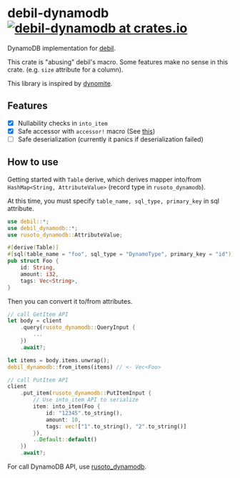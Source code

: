 # debil-dynamodb  [![debil-dynamodb at crates.io](https://img.shields.io/crates/v/debil-dynamodb.svg)](https://crates.io/crates/debil-dynamodb)

DynamoDB implementation for [debil](https://github.com/myuon/debil).

This crate is "abusing" debil's macro. Some features make no sense in this crate. (e.g. `size` attribute for a column).

This library is inspired by [dynomite](https://github.com/softprops/dynomite).

## Features

- [x] Nullability checks in `into_item`
- [x] Safe accessor with `accessor!` macro (See [this](https://github.com/myuon/debil#accessor-macro))
- [ ] Safe deserialization (currently it panics if deserialization failed)

## How to use

Getting started with `Table` derive, which derives mapper into/from `HashMap<String, AttributeValue>` (record type in `rusoto_dynamodb`).

At this time, you must specify `table_name, sql_type, primary_key` in sql attribute.

```rust
use debil::*;
use debil_dynamodb::*;
use rusoto_dynamodb::AttributeValue;

#[derive(Table)]
#[sql(table_name = "foo", sql_type = "DynamoType", primary_key = "id")]
pub struct Foo {
    id: String,
    amount: i32,
    tags: Vec<String>,
}
```

Then you can convert it to/from attributes.

```rust
// call GetItem API
let body = client
    .query(rusoto_dynamodb::QueryInput {
        ...
    })
    .await?;

let items = body.items.unwrap();
debil_dynamodb::from_items(items) // <- Vec<Foo>

// call PutItem API
client
    .put_item(rusoto_dynamodb::PutItemInput {
        // Use into_item API to serialize
        item: into_item(Foo {
            id: "12345".to_string(),
            amount: 10,
            tags: vec!["1".to_string(), "2".to_string()]
        }),
        ..Default::default()
    })
    .await?;
```

For call DynamoDB API, use [rusoto_dynamodb](https://crates.io/crates/rusoto_dynamodb).


